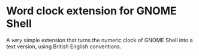 # Word clock extension for GNOME Shell

A *very* simple extension that turns the numeric clock of GNOME Shell
into a text version, using British English conventions.

